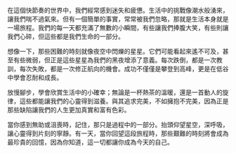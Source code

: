 在這個快節奏的世界中，我們經常感到迷失和疲憊。生活中的挑戰像潮水般湧來，讓我們喘不過氣來。但有一個簡單的事實，常常被我們忽略，那就是生活本身就是一場旅程。我們的每一天都充滿了無數的小瞬間，有些讓我們捧腹大笑，有些則讓我們心碎，但這些都是我們生命的一部分。

想像一下，那些困難的時刻就像夜空中閃爍的星星。它們可能看起來遙不可及，甚至有些微弱，但正是這些星星為我們的黑夜增添了意義。每次跌倒，都是一次教訓，每次失敗，都是一次修正航向的機會。成功不僅僅是攀登到高峰，更是在低谷中學會忍耐和成長。

放慢腳步，學會欣賞生活中的小確幸；無論是一杯熱茶的溫暖，還是一首動人的旋律，這些都能讓我們的心靈得到滋養。與其追求完美，不如擁抱不完美，因為正是那些缺陷讓我們的人生更加真實和富有色彩。

當你感到無助或沮喪時，記住，那只是過程中的一部分。抬頭仰望星空，深呼吸，讓心靈得到片刻的寧靜。有一天，當你回望這段旅程時，那些艱難的時刻將會成為最珍貴的回憶，因為你知道，這一切都讓你成為今天的自己。